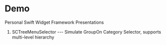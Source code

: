 Demo
====

Personal Swift Widget Framework Presentations

1. SCTreeMenuSelector --- Simulate GroupOn Category Selector, supports multi-level hierarchy
